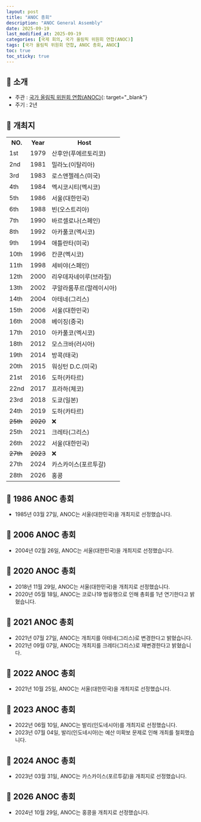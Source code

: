 ```yaml
---
layout: post
title: "ANOC 총회"
description: "ANOC General Assembly"
date: 2025-09-19
last_modified_at: 2025-09-19
categories: [국제 회의, 국가 올림픽 위원회 연합(ANOC)]
tags: [국가 올림픽 위원회 연합, ANOC 총회, ANOC]
toc: true
toc_sticky: true
---
```

## 📜 소개
* 주관 : [국가 올림픽 위원회 연합(ANOC)](https://www.anocolympic.org/){: target="_blank"}
* 주기 : 2년

## 📜 개최지

<html>

<head>
    <meta charset="UTF-8">
</head>

<body>
    <table>
        <tr class="header-row">
            <th class="col-no">NO.</th>
            <th class="col-year">Year</th>
            <th class="col-host">Host</th>
        </tr>
        <tr>
            <td>1st</td>
            <td>1979</td>
            <td>산후안(푸에르토리코)</td>
        </tr>
        <tr>
            <td>2nd</td>
            <td>1981</td>
            <td>밀라노(이탈리아)</td>
        </tr>
        <tr>
            <td>3rd</td>
            <td>1983</td>
            <td>로스앤젤레스(미국)</td>
        </tr>
        <tr>
            <td>4th</td>
            <td>1984</td>
            <td>멕시코시티(멕시코)</td>
        </tr>
        <tr class="korea-host-bg">
            <td><span class="korea-host">5th</span></td>
            <td><span class="korea-host">1986</span></td>
            <td><span class="korea-host">서울(대한민국)</span></td>
        </tr>
        <tr>
            <td>6th</td>
            <td>1988</td>
            <td>빈(오스트리아)</td>
        </tr>
        <tr>
            <td>7th</td>
            <td>1990</td>
            <td>바르셀로나(스페인)</td>
        </tr>
        <tr>
            <td>8th</td>
            <td>1992</td>
            <td>아카풀코(멕시코)</td>
        </tr>
        <tr>
            <td>9th</td>
            <td>1994</td>
            <td>애틀란타(미국)</td>
        </tr>
        <tr>
            <td>10th</td>
            <td>1996</td>
            <td>칸쿤(멕시코)</td>
        </tr>
        <tr>
            <td>11th</td>
            <td>1998</td>
            <td>세비야(스페인)</td>
        </tr>
        <tr>
            <td>12th</td>
            <td>2000</td>
            <td>리우데자네이루(브라질)</td>
        </tr>
        <tr>
            <td>13th</td>
            <td>2002</td>
            <td>쿠알라룸푸르(말레이시아)</td>
        </tr>
        <tr>
            <td>14th</td>
            <td>2004</td>
            <td>아테네(그리스)</td>
        </tr>
        <tr class="korea-host-bg">
            <td><span class="korea-host">15th</span></td>
            <td><span class="korea-host">2006</span></td>
            <td><span class="korea-host">서울(대한민국)</span></td>
        </tr>
        <tr>
            <td>16th</td>
            <td>2008</td>
            <td>베이징(중국)</td>
        </tr>
        <tr>
            <td>17th</td>
            <td>2010</td>
            <td>아카풀코(멕시코)</td>
        </tr>
        <tr>
            <td>18th</td>
            <td>2012</td>
            <td>모스크바(러시아)</td>
        </tr>
        <tr>
            <td>19th</td>
            <td>2014</td>
            <td>방콕(태국)</td>
        </tr>
        <tr>
            <td>20th</td>
            <td>2015</td>
            <td>워싱턴 D.C.(미국)</td>
        </tr>
        <tr>
            <td>21st</td>
            <td>2016</td>
            <td>도하(카타르)</td>
        </tr>
        <tr>
            <td>22nd</td>
            <td>2017</td>
            <td>프라하(체코)</td>
        </tr>
        <tr>
            <td>23rd</td>
            <td>2018</td>
            <td>도쿄(일본)</td>
        </tr>
        <tr>
            <td>24th</td>
            <td>2019</td>
            <td>도하(카타르)</td>
        </tr>
        <tr>
            <td><del>25th</del></td>
            <td><del>2020</del></td>
            <td>❌</td>
        </tr>
        <tr>
            <td>25th</td>
            <td>2021</td>
            <td>크레타(그리스)</td>
        </tr>
        <tr class="korea-host-bg">
            <td><span class="korea-host">26th</span></td>
            <td><span class="korea-host">2022</span></td>
            <td><span class="korea-host">서울(대한민국)</span></td>
        </tr>
        <tr>
            <td><del>27th</del></td>
            <td><del>2023</del></td>
            <td>❌</td>
        </tr>
        <tr>
            <td>27th</td>
            <td>2024</td>
            <td>카스카이스(포르투갈)</td>
        </tr>
        <tr>
            <td>28th</td>
            <td>2026</td>
            <td>홍콩</td>
        </tr>
    </table>
</body>

</html>

## 📜 1986 ANOC 총회
* 1985년 03월 27일, ANOC는 <span class="korea-host">서울(대한민국)</span>을 개최지로 선정했습니다.

## 📜 2006 ANOC 총회
* 2004년 02월 26일, ANOC는 <span class="korea-host">서울(대한민국)</span>을 개최지로 선정했습니다.

## 📜 2020 ANOC 총회
* 2018년 11월 29일, ANOC는 서울(대한민국)을 개최지로 선정했습니다.
* 2020년 05월 18일, ANOC는 코로나19 범유행으로 인해 총회를 1년 연기한다고 밝혔습니다.

## 📜 2021 ANOC 총회
* 2021년 07월 27일, ANOC는 개최지를 아테네(그리스)로 변경한다고 밝혔습니다.
* 2021년 09월 07일, ANOC는 개최지를 <span class="foreign-host">크레타(그리스)</span>로 재변경한다고 밝혔습니다.

## 📜 2022 ANOC 총회
* 2021년 10월 25일, ANOC는 <span class="korea-host">서울(대한민국)</span>을 개최지로 선정했습니다.

## 📜 2023 ANOC 총회
* 2022년 06월 10일, ANOC는 발리(인도네시아)를 개최지로 선정했습니다.
* 2023년 07월 04일, 발리(인도네시아)는 예산 미확보 문제로 인해 개최를 철회했습니다.

## 📜 2024 ANOC 총회
* 2023년 03월 31일, ANOC는 <span class="foreign-host">카스카이스(포르투갈)</span>을 개최지로 선정했습니다.

## 📜 2026 ANOC 총회
* 2024년 10월 29일, ANOC는 <span class="foreign-host">홍콩</span>을 개최지로 선정했습니다.
